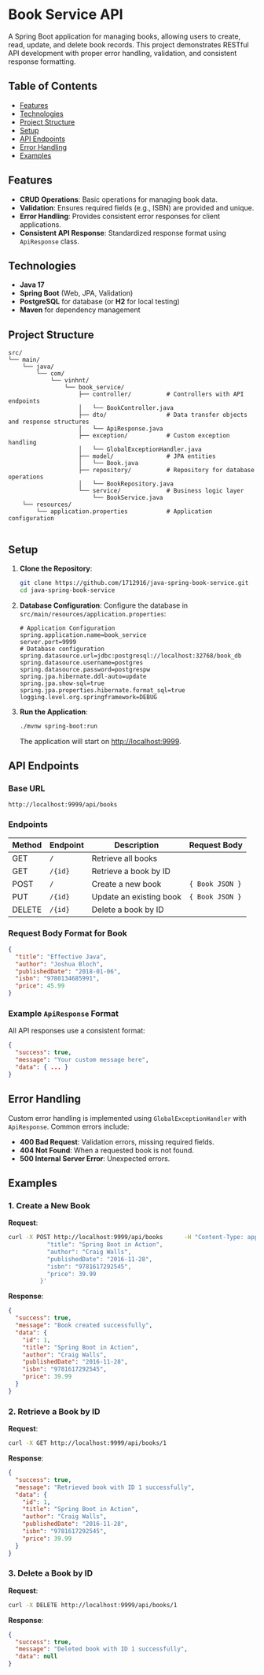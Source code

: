 
# Book Service API

A Spring Boot application for managing books, allowing users to create, read, update, and delete book records. This project demonstrates RESTful API development with proper error handling, validation, and consistent response formatting.

## Table of Contents
- [Features](#features)
- [Technologies](#technologies)
- [Project Structure](#project-structure)
- [Setup](#setup)
- [API Endpoints](#api-endpoints)
- [Error Handling](#error-handling)
- [Examples](#examples)

## Features

- **CRUD Operations**: Basic operations for managing book data.
- **Validation**: Ensures required fields (e.g., ISBN) are provided and unique.
- **Error Handling**: Provides consistent error responses for client applications.
- **Consistent API Response**: Standardized response format using `ApiResponse` class.

## Technologies

- **Java 17**
- **Spring Boot** (Web, JPA, Validation)
- **PostgreSQL** for database (or **H2** for local testing)
- **Maven** for dependency management

## Project Structure

```plaintext
src/
└── main/
    └── java/
        └── com/
            └── vinhnt/
                └── book_service/
                    ├── controller/          # Controllers with API endpoints
                    │   └── BookController.java
                    ├── dto/                 # Data transfer objects and response structures
                    │   └── ApiResponse.java
                    ├── exception/           # Custom exception handling
                    │   └── GlobalExceptionHandler.java
                    ├── model/               # JPA entities
                    │   └── Book.java
                    ├── repository/          # Repository for database operations
                    │   └── BookRepository.java
                    └── service/             # Business logic layer
                        └── BookService.java
    └── resources/
        └── application.properties           # Application configuration
       
```

## Setup

1. **Clone the Repository**:
   ```bash
   git clone https://github.com/1712916/java-spring-book-service.git
   cd java-spring-book-service
   ```

2. **Database Configuration**:
   Configure the database in `src/main/resources/application.properties`:

   ```properties
   # Application Configuration
   spring.application.name=book_service
   server.port=9999
   # Database configuration
   spring.datasource.url=jdbc:postgresql://localhost:32768/book_db
   spring.datasource.username=postgres
   spring.datasource.password=postgrespw
   spring.jpa.hibernate.ddl-auto=update
   spring.jpa.show-sql=true
   spring.jpa.properties.hibernate.format_sql=true
   logging.level.org.springframework=DEBUG
   ```

3. **Run the Application**:
   ```bash
   ./mvnw spring-boot:run
   ```
   The application will start on [http://localhost:9999](http://localhost:9999).

## API Endpoints

### Base URL
`http://localhost:9999/api/books`

### Endpoints

| Method | Endpoint       | Description                   | Request Body         |
|--------|----------------|-------------------------------|----------------------|
| GET    | `/`            | Retrieve all books            |                      |
| GET    | `/{id}`        | Retrieve a book by ID         |                      |
| POST   | `/`            | Create a new book             | `{ Book JSON }`      |
| PUT    | `/{id}`        | Update an existing book       | `{ Book JSON }`      |
| DELETE | `/{id}`        | Delete a book by ID           |                      |

### Request Body Format for Book
```json
{
  "title": "Effective Java",
  "author": "Joshua Bloch",
  "publishedDate": "2018-01-06",
  "isbn": "9780134685991",
  "price": 45.99
}
```

### Example `ApiResponse` Format

All API responses use a consistent format:
```json
{
  "success": true,
  "message": "Your custom message here",
  "data": { ... }
}
```

## Error Handling

Custom error handling is implemented using `GlobalExceptionHandler` with `ApiResponse`. Common errors include:
- **400 Bad Request**: Validation errors, missing required fields.
- **404 Not Found**: When a requested book is not found.
- **500 Internal Server Error**: Unexpected errors.

## Examples

### 1. Create a New Book

**Request**:
```bash
curl -X POST http://localhost:9999/api/books      -H "Content-Type: application/json"      -d '{
           "title": "Spring Boot in Action",
           "author": "Craig Walls",
           "publishedDate": "2016-11-28",
           "isbn": "9781617292545",
           "price": 39.99
         }'
```

**Response**:
```json
{
  "success": true,
  "message": "Book created successfully",
  "data": {
    "id": 1,
    "title": "Spring Boot in Action",
    "author": "Craig Walls",
    "publishedDate": "2016-11-28",
    "isbn": "9781617292545",
    "price": 39.99
  }
}
```

### 2. Retrieve a Book by ID

**Request**:
```bash
curl -X GET http://localhost:9999/api/books/1
```

**Response**:
```json
{
  "success": true,
  "message": "Retrieved book with ID 1 successfully",
  "data": {
    "id": 1,
    "title": "Spring Boot in Action",
    "author": "Craig Walls",
    "publishedDate": "2016-11-28",
    "isbn": "9781617292545",
    "price": 39.99
  }
}
```

### 3. Delete a Book by ID

**Request**:
```bash
curl -X DELETE http://localhost:9999/api/books/1
```

**Response**:
```json
{
  "success": true,
  "message": "Deleted book with ID 1 successfully",
  "data": null
}
```